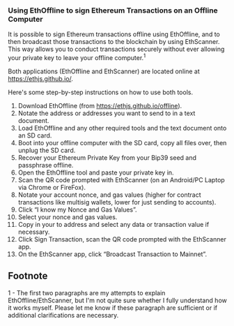 ### Using EthOffline to sign Ethereum Transactions on an Offline Computer

It is possible to sign Ethereum transactions offline using EthOffline, and to then broadcast those transactions to the blockchain by using EthScanner. This way allows you to conduct transactions securely without ever allowing your private key to leave your offline computer.<sup>1</sup>

Both applications (EthOffline and EthScanner) are located online at https://ethjs.github.io/.

Here's some step-by-step instructions on how to use both tools.

1. Download EthOffline (from https://ethjs.github.io/offline).
2. Notate the address or addresses you want to send to in a text document.
2. Load EthOffline and any other required tools and the text document onto an SD card.
3. Boot into your offline computer with the SD card, copy all files over, then unplug the SD card.
4. Recover your Ethereum Private Key from your Bip39 seed and passphrase offline.
5. Open the EthOffline tool and paste your private key in.
6. Scan the QR code prompted with EthScanner (on an Android/PC Laptop via Chrome or FireFox).
7. Notate your account nonce, and gas values (higher for contract transactions like multisig wallets, lower for just sending to accounts).
8. Click “I know my Nonce and Gas Values”.
9. Select your nonce and gas values.
10. Copy in your to address and select any data or transaction value if necessary.
12. Click Sign Transaction, scan the QR code prompted with the EthScanner app.
13. On the EthScanner app, click “Broadcast Transaction to Mainnet”.


## Footnote
1 - The first two paragraphs are my attempts to explain EthOffline/EthScanner, but I'm not quite sure whether I fully understand how it works myself. Please let me know if these paragraph are  sufficient or if additional clarifications are necessary.